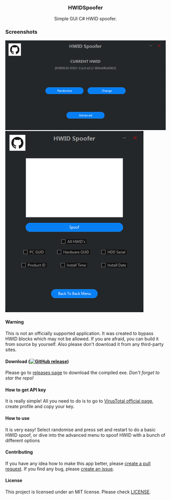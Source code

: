 <div><h3 align="center">HWIDSpoofer</h3></div>
<p align="center">Simple GUI C# HWID spoofer.</p>
<p align="center">
</p>

### Screenshots
  <img alt="Home Page" src="assets/HWIDSpoofer_2RGRfPEVCc.png" />
  <img alt="Settings Page" src="assets/HWIDSpoofer_DsgWUq5ujc.png" />

#### Warning
This is not an officially supported application. It was created to bypass HWID blocks which may not be allowed. If you are afraid, you can build it from source by yourself. Also please don't download it from any third-party sites.

#### Download (<a href="https://dotnet.microsoft.com/download/dotnet-framework/thank-you/net48-web-installer"><img alt="GitHub release" src="https://img.shields.io/badge/Requires-.NET%20Framework%204.8%20(or later)-blue"></a>)
Please go to [releases page](https://github.com/JaredWestley/VirusTotalChecker/releases) to download the compiled exe. *Don't forget to star the repo!*

#### How to get API key
It is really simple! All you need to do is to go to [VirusTotal official page](https://www.virustotal.com/), create profile and copy your key.

#### How to use
It is very easy! Select randomise and press set and restart to do a basic HWID spoof, or dive into the advanced menu to spoof HWID with a bunch of different options

#### Contributing
If you have any idea how to make this app better, please [create a pull request](https://github.com/JaredWestley/HWIDSpoofer/compare). If you find any bug, please [create an issue](https://github.com/JaredWestley/HWIDSpoofer/issues/new).

#### License
This project is licensed under an MIT license. Please check [LICENSE](LICENSE).

